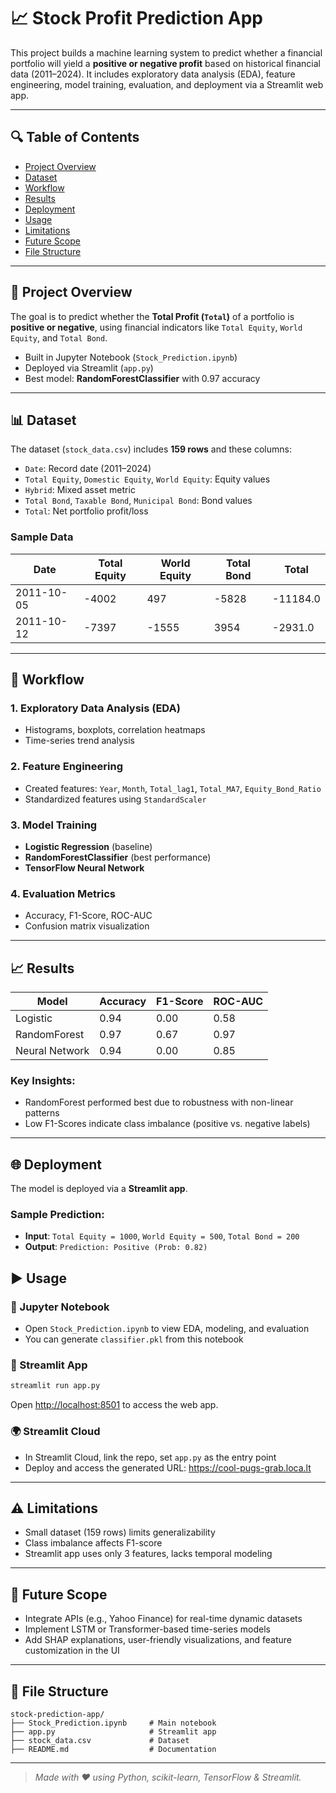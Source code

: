 # 📈 Stock Profit Prediction App

This project builds a machine learning system to predict whether a financial portfolio will yield a **positive or negative profit** based on historical financial data (2011–2024). It includes exploratory data analysis (EDA), feature engineering, model training, evaluation, and deployment via a Streamlit web app.

---

## 🔍 Table of Contents

- [Project Overview](#project-overview)
- [Dataset](#dataset)
- [Workflow](#workflow)
- [Results](#results)
- [Deployment](#deployment)
- [Usage](#usage)
- [Limitations](#limitations)
- [Future Scope](#future-scope)
- [File Structure](#file-structure)


---

## 🚀 Project Overview

The goal is to predict whether the **Total Profit (`Total`)** of a portfolio is **positive or negative**, using financial indicators like `Total Equity`, `World Equity`, and `Total Bond`.

- Built in Jupyter Notebook (`Stock_Prediction.ipynb`)
- Deployed via Streamlit (`app.py`)
- Best model: **RandomForestClassifier** with 0.97 accuracy

---

## 📊 Dataset

The dataset (`stock_data.csv`) includes **159 rows** and these columns:

- `Date`: Record date (2011–2024)
- `Total Equity`, `Domestic Equity`, `World Equity`: Equity values
- `Hybrid`: Mixed asset metric
- `Total Bond`, `Taxable Bond`, `Municipal Bond`: Bond values
- `Total`: Net portfolio profit/loss

### Sample Data

| Date       | Total Equity | World Equity | Total Bond | Total     |
|------------|--------------|--------------|------------|-----------|
| 2011-10-05 | -4002        | 497          | -5828      | -11184.0  |
| 2011-10-12 | -7397        | -1555        | 3954       | -2931.0   |

---

## 🔧 Workflow

### 1. Exploratory Data Analysis (EDA)
- Histograms, boxplots, correlation heatmaps
- Time-series trend analysis

### 2. Feature Engineering
- Created features: `Year`, `Month`, `Total_lag1`, `Total_MA7`, `Equity_Bond_Ratio`
- Standardized features using `StandardScaler`

### 3. Model Training
- **Logistic Regression** (baseline)
- **RandomForestClassifier** (best performance)
- **TensorFlow Neural Network**

### 4. Evaluation Metrics
- Accuracy, F1-Score, ROC-AUC
- Confusion matrix visualization

---

## 📈 Results

| Model            | Accuracy | F1-Score | ROC-AUC |
|------------------|----------|----------|---------|
| Logistic         | 0.94     | 0.00     | 0.58    |
| RandomForest     | 0.97     | 0.67     | 0.97    |
| Neural Network   | 0.94     | 0.00     | 0.85    |

### Key Insights:
- RandomForest performed best due to robustness with non-linear patterns
- Low F1-Scores indicate class imbalance (positive vs. negative labels)

---

## 🌐 Deployment

The model is deployed via a **Streamlit app**.

### Sample Prediction:
- **Input**: `Total Equity = 1000`, `World Equity = 500`, `Total Bond = 200`
- **Output**: `Prediction: Positive (Prob: 0.82)`

## ▶️ Usage

### 📓 Jupyter Notebook

* Open `Stock_Prediction.ipynb` to view EDA, modeling, and evaluation
* You can generate `classifier.pkl` from this notebook

### 🚀 Streamlit App

```bash
streamlit run app.py
```

Open [http://localhost:8501](http://localhost:8501) to access the web app.

### 🌍 Streamlit Cloud

* In Streamlit Cloud, link the repo, set `app.py` as the entry point
* Deploy and access the generated URL: https://cool-pugs-grab.loca.lt

---

## ⚠️ Limitations

* Small dataset (159 rows) limits generalizability
* Class imbalance affects F1-score
* Streamlit app uses only 3 features, lacks temporal modeling

---

## 🔮 Future Scope

* Integrate APIs (e.g., Yahoo Finance) for real-time dynamic datasets
* Implement LSTM or Transformer-based time-series models
* Add SHAP explanations, user-friendly visualizations, and feature customization in the UI

---

## 📁 File Structure

```
stock-prediction-app/
├── Stock_Prediction.ipynb     # Main notebook
├── app.py                     # Streamlit app
├── stock_data.csv             # Dataset
├── README.md                  # Documentation
```

---

> *Made with ❤️ using Python, scikit-learn, TensorFlow & Streamlit.*
